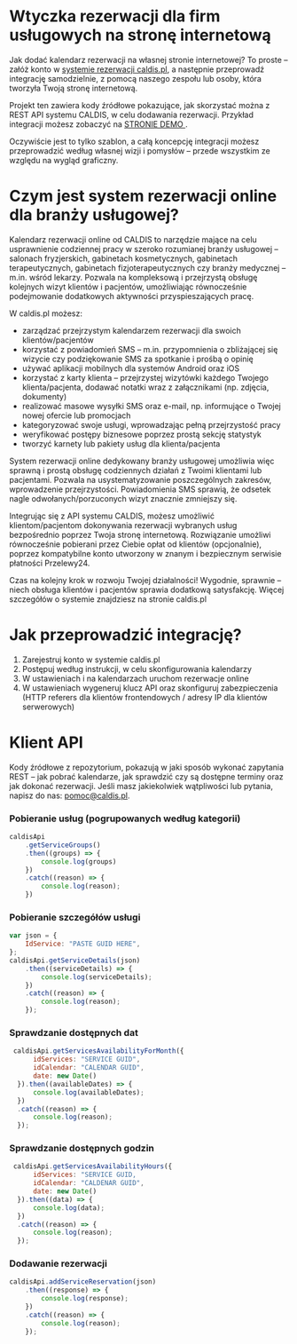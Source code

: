 # Wtyczka rezerwacji dla firm usługowych  na stronę internetową

<p>
  Jak dodać kalendarz rezerwacji na własnej stronie internetowej? To proste – załóż konto w <a href="https://caldis.pl">systemie rezerwacji caldis.pl</a>, a następnie przeprowadź integrację samodzielnie, z pomocą naszego zespołu lub osoby, która tworzyła Twoją stronę internetową.
</p>

<p>
  Projekt ten zawiera kody źródłowe pokazujące, jak skorzystać można z REST API systemu CALDIS, w celu dodawania rezerwacji. Przykład integracji możesz zobaczyć na 
  <a href="https://demo-services-1.caldis.pl/">
    STRONIE DEMO
  </a>
  . 
  
  Oczywiście jest to tylko szablon, a całą koncepcję integracji możesz przeprowadzić według własnej wizji i pomysłów – przede wszystkim ze względu na wygląd graficzny.
</p>

# Czym jest system rezerwacji online dla branży usługowej?
<p>
  Kalendarz rezerwacji online od CALDIS to narzędzie mające na celu usprawnienie codziennej pracy w szeroko rozumianej branży usługowej – salonach fryzjerskich, gabinetach kosmetycznych, gabinetach terapeutycznych, gabinetach fizjoterapeutycznych czy branży medycznej – m.in. wśród lekarzy. Pozwala na kompleksową i przejrzystą obsługę kolejnych wizyt klientów i pacjentów, umożliwiając równocześnie podejmowanie dodatkowych aktywności przyspieszających pracę. 
</p>

<p>
  W caldis.pl możesz:
</p>

<ul>
  <li>zarządzać przejrzystym kalendarzem rezerwacji dla swoich klientów/pacjentów</li>
  <li>korzystać z powiadomień SMS – m.in. przypomnienia o zbliżającej się wizycie czy podziękowanie SMS za spotkanie i prośbą o opinię</li>
  <li>używać aplikacji mobilnych dla systemów Android oraz iOS</li>
  <li>korzystać z karty klienta – przejrzystej wizytówki każdego Twojego klienta/pacjenta, dodawać notatki wraz z załącznikami (np. zdjęcia, dokumenty)</li>
  <li>realizować masowe wysyłki SMS oraz e-mail, np. informujące o Twojej nowej ofercie lub promocjach</li>
  <li>kategoryzować swoje usługi, wprowadzając pełną przejrzystość pracy</li>
  <li>weryfikować postępy biznesowe poprzez prostą sekcję statystyk</li>
  <li>tworzyć karnety lub pakiety usług dla klienta/pacjenta</li>
</ul>

<p>
  System rezerwacji online dedykowany branży usługowej umożliwia więc sprawną i prostą obsługę codziennych działań z Twoimi klientami lub pacjentami. Pozwala na usystematyzowanie poszczególnych zakresów, wprowadzenie przejrzystości. Powiadomienia SMS sprawią, że odsetek nagle odwołanych/porzuconych wizyt znacznie zmniejszy się. 
</p>

<p>
  Integrując się z API systemu CALDIS, możesz umożliwić klientom/pacjentom dokonywania rezerwacji wybranych usług bezpośrednio poprzez Twoja stronę internetową. Rozwiązanie umożliwi równocześnie pobierani przez Ciebie opłat od klientów (opcjonalnie), poprzez kompatybilne konto utworzony w znanym i bezpiecznym serwisie płatności Przelewy24. 
</p>

<p>
  Czas na kolejny krok w rozwoju Twojej działalności! Wygodnie, sprawnie – niech obsługa klientów i pacjentów sprawia dodatkową satysfakcję. Więcej szczegółów o systemie znajdziesz na stronie caldis.pl 
</p>

# Jak przeprowadzić integrację? 

<ol>
  <li>Zarejestruj konto w systemie caldis.pl</li>
  <li>Postępuj według instrukcji, w celu skonfigurowania kalendarzy</li>
  <li>W ustawieniach i na kalendarzach uruchom rezerwacje online</li>
  <li>W ustawieniach wygeneruj klucz API oraz skonfiguruj zabezpieczenia (HTTP referers dla klientów frontendowych / adresy IP dla klientów serwerowych)</li>
</ol>

# Klient API 
<p>
  Kody źródłowe z repozytorium, pokazują w jaki sposób wykonać zapytania REST – jak pobrać kalendarze, jak sprawdzić czy są dostępne terminy oraz jak dokonać rezerwacji.	
  Jeśli masz jakiekolwiek wątpliwości lub pytania, napisz do nas: <a href="mailto:pomoc@caldis.pl">pomoc@caldis.pl</a>. 
</p>

<h3>
  Pobieranie usług (pogrupowanych według kategorii)
</h3>

```js
caldisApi
    .getServiceGroups()
    .then((groups) => {
        console.log(groups)
    })
    .catch((reason) => {
        console.log(reason);
    })
```

<h3>
  Pobieranie szczegółów usługi
</h3>

```js
var json = {
    IdService: "PASTE GUID HERE",
};
caldisApi.getServiceDetails(json)
    .then((serviceDetails) => {
        console.log(serviceDetails);
    })
    .catch((reason) => {
        console.log(reason);
    });
```
<h3>Sprawdzanie dostępnych dat</h3>

```js
 caldisApi.getServicesAvailabilityForMonth({
      idServices: "SERVICE GUID",
      idCalendar: "CALENDAR GUID",
      date: new Date()
  }).then((availableDates) => {
      console.log(availableDates);
  })
  .catch((reason) => {
      console.log(reason);
  });
```
<h3>Sprawdzanie dostępnych godzin</h3>

```js
 caldisApi.getServicesAvailabilityHours({
      idServices: "SERVICE GUID,
      idCalendar: "CALDENAR GUID",
      date: new Date()
  }).then((data) => {
      console.log(data);
  })
  .catch((reason) => {
      console.log(reason);
  });
```

<h3>Dodawanie rezerwacji</h3>

```js
caldisApi.addServiceReservation(json)
    .then((response) => {
        console.log(response);
    })
    .catch((reason) => {
        console.log(reason);
    });
```
